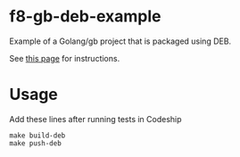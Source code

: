 # f8-gb-deb-example
Example of a Golang/gb project that is packaged using DEB.

See [this page](https://wiki.fresh8.co/wiki/Moving_a_project_to_deb) for instructions.

# Usage
Add these lines after running tests in Codeship
```
make build-deb
make push-deb
```
